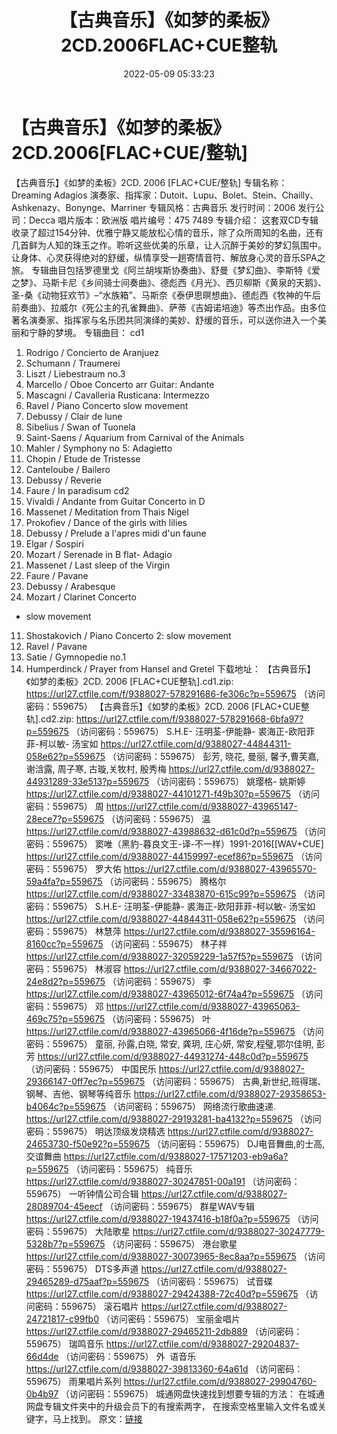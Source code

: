 ﻿---
title: 【古典音乐】《如梦的柔板》2CD.2006FLAC+CUE整轨
date: 2022-05-09 05:33:23
categories: 古典音乐、新世纪、纯音雅乐
tags: 纯音雅乐
---
# 【古典音乐】《如梦的柔板》2CD.2006[FLAC+CUE/整轨]

【古典音乐】《如梦的柔板》2CD. 2006
[FLAC+CUE/整轨]
专辑名称：Dreaming
Adagios
演奏家、指挥家：Dutoit、Lupu、Bolet、Stein、Chailly、Ashkenazy、Bonynge、Marriner
专辑风格：古典音乐
发行时间：2006
发行公司：Decca
唱片版本：欧洲版
唱片编号：475 7489
专辑介绍：
这套双CD专辑收录了超过154分钟、优雅宁静又能放松心情的音乐，除了众所周知的名曲，还有几首鲜为人知的珠玉之作。聆听这些优美的乐章，让人沉醉于美妙的梦幻氛围中。让身体、心灵获得绝对的舒缓，纵情享受一趟寄情音符、解放身心灵的音乐SPA之旅。
专辑曲目包括罗德里戈《阿兰胡埃斯协奏曲》、舒曼《梦幻曲》、李斯特《爱之梦》、马斯卡尼《乡间骑士间奏曲》、德彪西《月光》、西贝柳斯《黄泉的天鹅》、圣-桑《动物狂欢节》–“水族箱”、马斯奈《泰伊思暝想曲》、德彪西《牧神的午后前奏曲》、拉威尔《死公主的孔雀舞曲》、萨蒂《吉姆诺培迪》等杰出作品。由多位著名演奏家、指挥家与名乐团共同演绎的美妙、舒缓的音乐，可以送你进入一个美丽和宁静的梦境。
专辑曲目：
cd1
01. Rodrigo / Concierto de
Aranjuez
02. Schumann /
Traumerei
03. Liszt / Liebestraum
no.3
04. Marcello / Oboe Concerto
arr Guitar: Andante
05. Mascagni / Cavalleria
Rusticana: Intermezzo
06. Ravel / Piano Concerto slow
movement
07. Debussy / Clair de
lune
08. Sibelius / Swan of
Tuonela
09. Saint-Saens / Aquarium from
Carnival of the Animals
10. Mahler / Symphony no 5:
Adagietto
11. Chopin / Etude de
Tristesse
12. Canteloube /
Bailero
13. Debussy /
Reverie
14. Faure / In
paradisum
cd2
01. Vivaldi / Andante from
Guitar Concerto in D
02. Massenet / Meditation from
Thais Nigel
03. Prokofiev / Dance of the
girls with lilies
04. Debussy / Prelude a l'apres
midi d'un faune
05. Elgar /
Sospiri
06. Mozart / Serenade in B
flat- Adagio
07. Massenet / Last sleep of
the Virgin
08. Faure / Pavane
09. Debussy /
Arabesque
10. Mozart / Clarinet Concerto
- slow movement
11. Shostakovich / Piano
Concerto 2: slow movement
12. Ravel / Pavane
13. Satie / Gymnopedie
no.1
14. Humperdinck / Prayer from
Hansel and Gretel
下载地址：
【古典音乐】《如梦的柔板》2CD. 2006 [FLAC+CUE整轨].cd1.zip: https://url27.ctfile.com/f/9388027-578291686-fe306c?p=559675
（访问密码：559675）
【古典音乐】《如梦的柔板》2CD. 2006 [FLAC+CUE整轨].cd2.zip: https://url27.ctfile.com/f/9388027-578291668-6bfa97?p=559675
（访问密码：559675）
S.H.E- 汪明荃-伊能静- 裘海正-欧阳菲菲-柯以敏- 汤宝如
https://url27.ctfile.com/d/9388027-44844311-058e62?p=559675
（访问密码：559675）
彭芳, 晓花, 曼丽, 馨予,曹芙嘉, 谢浛露, 周子寒, 古璇,关牧村, 殷秀梅
https://url27.ctfile.com/d/9388027-44931289-33e513?p=559675
（访问密码：559675）
姚璎格- 姚斯婷
https://url27.ctfile.com/d/9388027-44101271-f49b30?p=559675
（访问密码：559675）
周
https://url27.ctfile.com/d/9388027-43965147-28ece7?p=559675
（访问密码：559675）
温
https://url27.ctfile.com/d/9388027-43988632-d61c0d?p=559675
（访问密码：559675）
窦唯（黑豹-暮良文王-译-不一样）1991-2016[[WAV+CUE]
https://url27.ctfile.com/d/9388027-44159997-ecef86?p=559675
（访问密码：559675）
罗大佑
https://url27.ctfile.com/d/9388027-43965570-59a4fa?p=559675
（访问密码：559675）
腾格尔
https://url27.ctfile.com/d/9388027-33483870-615c99?p=559675
（访问密码：559675）
S.H.E-
汪明荃-伊能静- 裘海正-欧阳菲菲-柯以敏- 汤宝如
https://url27.ctfile.com/d/9388027-44844311-058e62?p=559675
（访问密码：559675）
林慧萍
https://url27.ctfile.com/d/9388027-35596164-8160cc?p=559675
（访问密码：559675）
林子祥
https://url27.ctfile.com/d/9388027-32059229-1a57f5?p=559675
（访问密码：559675）
林淑容
https://url27.ctfile.com/d/9388027-34667022-24e8d2?p=559675
（访问密码：559675）
李
https://url27.ctfile.com/d/9388027-43965012-6f74a4?p=559675
（访问密码：559675）
邓
https://url27.ctfile.com/d/9388027-43965063-469c75?p=559675
（访问密码：559675）
叶
https://url27.ctfile.com/d/9388027-43965066-4f16de?p=559675
（访问密码：559675）
童丽, 孙露,白晓, 常安, 龚玥, 庄心妍, 常安,程璧,鄂尔佳明, 彭芳
https://url27.ctfile.com/d/9388027-44931274-448c0d?p=559675
（访问密码：559675）
中国民乐
https://url27.ctfile.com/d/9388027-29366147-0ff7ec?p=559675
（访问密码：559675）
古典,新世纪,班得瑞、钢琴、吉他、钢琴等纯音乐
https://url27.ctfile.com/d/9388027-29358653-b4064c?p=559675
（访问密码：559675）
网络流行歌曲速递.
https://url27.ctfile.com/d/9388027-29193281-ba4132?p=559675
（访问密码：559675）
明达顶级发烧精选
https://url27.ctfile.com/d/9388027-24653730-f50e92?p=559675
（访问密码：559675）
DJ电音舞曲,的士高, 交谊舞曲
https://url27.ctfile.com/d/9388027-17571203-eb9a6a?p=559675
（访问密码：559675）
纯音乐
https://url27.ctfile.com/d/9388027-30247851-00a191
（访问密码：559675）
一听钟情公司合辑
https://url27.ctfile.com/d/9388027-28089704-45eecf
（访问密码：559675）
群星WAV专辑
https://url27.ctfile.com/d/9388027-19437416-b18f0a?p=559675
（访问密码：559675）
大陆歌星
https://url27.ctfile.com/d/9388027-30247779-5328b7?p=559675
（访问密码：559675）
港台歌星
https://url27.ctfile.com/d/9388027-30073965-8ec8aa?p=559675
（访问密码：559675）
DTS多声道
https://url27.ctfile.com/d/9388027-29465289-d75aaf?p=559675
（访问密码：559675）
试音碟
https://url27.ctfile.com/d/9388027-29424388-72c40d?p=559675
（访问密码：559675）
滚石唱片
https://url27.ctfile.com/d/9388027-24721817-c99fb0
（访问密码：559675）
宝丽金唱片
https://url27.ctfile.com/d/9388027-29465211-2db889
（访问密码：559675）
瑞鸣音乐
https://url27.ctfile.com/d/9388027-29204837-66d4de
（访问密码：559675）
外  语音乐
https://url27.ctfile.com/d/9388027-39813360-64a61d
（访问密码：559675）
雨果唱片系列
https://url27.ctfile.com/d/9388027-29904760-0b4b97
（访问密码：559675）
城通网盘快速找到想要专辑的方法：
在城通网盘专辑文件夹中的升级会员下的有搜索两字，
在搜索空格里输入文件名或关键字，马上找到。
原文：[链接](https://blog.sina.com.cn/s/blog_1647c7e7601030x5f.html)
